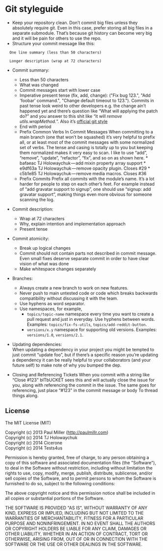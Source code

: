 # Git styleguide
* Keep your repository clean. Don’t commit big files unless they absolutely
  require git. Even in this case, prefer storing all big files in a separate
  submodule. That’s because git history can become very big and it will be pain
  for others to use the repo.
* Structure your commit message like this:

~~~
  One line summary (less than 50 characters)

  Longer description (wrap at 72 characters)
~~~

* Commit summary:
    * Less than 50 characters
    * What was changed
    * Commit messages start with lower case
    * Imperative present tense (fix, add, change): ("Fix bug 123.", "Add
      'foobar' command.", "Change default timeout to 123.").
      Commits in past tense look weird to other developers e.g.
      the change ain’t happened yet and there’s question like
      “What will applying the patch do?” and you answer to this shit
      like “it will *remove utils.wrapMethod.*”.
      Also it’s
      [official git style](http://repo.or.cz/w/git.git?a=blob;f=Documentation/SubmittingPatches;hb=HEAD)
    * End with period
    * Prefix Common Verbs In Commit Messages
      When committing to a main branch (one that won’t be squashed) it’s very 
      helpful to prefix all, or at least most of the commit messages with some 
      normalized set of verbs. The tense and casing is totally up to you but
      keeping them normalized makes it very easy to scan. I like to use “add”, 
      “remove”, “update”, “refactor”, “fix”, and so on as shown here.
          * bafaeac TJ Holowaychuk — add mixin property array support
          * e9df63a TJ Holowaychuk — remove opacity plugin. Closes #29
          * c5b1e85 TJ Holowaychuk — remove media macros. Closes #36
    * Prefix Commits
      Prefix all commits with the module’s name. It’s a lot harder for people to step 
      on each other’s feet. For example instead of “add gravatar support to signup”, 
      one should use “signup: add gravatar support”, making things even more obvious
      for someone scanning the log.
* Commit description:
    * Wrap at 72 characters
    * Why, explain intention and implementation approach
    * Present tense
* Commit atomicity:
    * Break up logical changes
    * Commit should not contain parts not described in commit message. Even small
    fixes deserve separate commit in order to have clear vision of what was done
    * Make whitespace changes separately

* Branches:
    * Always create a new branch to work on new features.
    * Never push to main untested code or code which breaks backwards compatibility
    without discussing it with the team.
    * Use hyphens as word separator.
    * Use namespaces, for example,
        * `topics/topic-name` namespace every time you
          want to create a pull request and just in everyday. Use hyphens between 
          words.
          Examples: `topics/fix-fs-utils`, `topics/add-reddit-button`.
        * `versions/x.y` namespace for supporting old versions.
          Examples: `versions/1.0`, `versions/2.1`.

* Updating dependencies:   
  When updating a dependency in your project you might be tempted to just commit 
  “update foo”, but if there’s a specific reason you’re updating a dependency it 
  can be really helpful to your collaborators (and your future self) to make note 
  of why you bumped the dep.

* Closing and Referencing Tickets
  When you commit with a string like “Close #123" bITbUCKET sees this and will 
  actually close the issue for you, along with referencing the commit in the issue. 
  The same goes for referencing, just place “#123" in the commit message or body
  To thread things along.


## License
The MIT License (MIT)

Copyright (c) 2013 Paul Miller (http://paulmillr.com)  
Copyright (c) 2014 TJ Holowaychuk  
Copyright (c) 2014 Cicerone  
Copyright (c) 2014 Tests4us

Permission is hereby granted, free of charge, to any person obtaining a copy of
this software and associated documentation files (the "Software"), to deal in
the Software without restriction, including without limitation the rights to
use, copy, modify, merge, publish, distribute, sublicense, and/or sell copies
of the Software, and to permit persons to whom the Software is furnished to do
so, subject to the following conditions:

The above copyright notice and this permission notice shall be included in all
copies or substantial portions of the Software.

THE SOFTWARE IS PROVIDED "AS IS", WITHOUT WARRANTY OF ANY KIND, EXPRESS OR
IMPLIED, INCLUDING BUT NOT LIMITED TO THE WARRANTIES OF MERCHANTABILITY,
FITNESS FOR A PARTICULAR PURPOSE AND NONINFRINGEMENT. IN NO EVENT SHALL THE
AUTHORS OR COPYRIGHT HOLDERS BE LIABLE FOR ANY CLAIM, DAMAGES OR OTHER
LIABILITY, WHETHER IN AN ACTION OF CONTRACT, TORT OR OTHERWISE, ARISING FROM,
OUT OF OR IN CONNECTION WITH THE SOFTWARE OR THE USE OR OTHER DEALINGS IN THE
SOFTWARE.